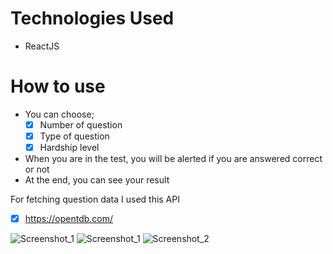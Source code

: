 # Technologies Used
 - ReactJS

# How to use
- You can choose;
    - [x] Number of question
    - [x] Type of question
    - [x] Hardship level
- When you are in the test, you will be alerted if you are answered correct or not
- At the end, you can see your result

For fetching question data I used this API
 - [x] https://opentdb.com/ 



![Screenshot_1](https://user-images.githubusercontent.com/75525090/115990568-9f552180-a5cc-11eb-9beb-3e6a39cdf707.png)
![Screenshot_1](https://user-images.githubusercontent.com/75525090/115970735-07fcb980-a54d-11eb-913e-42dc504535ad.png)
![Screenshot_2](https://user-images.githubusercontent.com/75525090/115970740-134fe500-a54d-11eb-83eb-f94864eae323.png)

